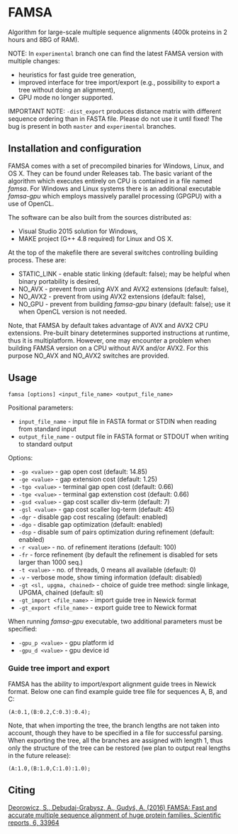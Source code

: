 # FAMSA
Algorithm for large-scale multiple sequence alignments (400k proteins in 2 hours and 8BG of RAM).

NOTE: In `experimental` branch one can find the latest FAMSA version with multiple changes:
- heuristics for fast guide tree generation,
- improved interface for tree import/export (e.g., possibility to export a tree without doing an alignment),
- GPU mode no longer supported.

IMPORTANT NOTE: `-dist_export` produces distance matrix with different sequence ordering than in FASTA file. Please do not use it until fixed! The bug is present in both `master` and `experimental` branches.

## Installation and configuration

FAMSA comes with a set of precompiled binaries for Windows, Linux, and OS X. They can be found under Releases tab. 
The basic variant of the algorithm which executes entirely on CPU is contained in a file named *famsa*. 
For Windows and Linux systems there is an additional executable *famsa-gpu* which employs massively parallel processing (GPGPU)
with a use of OpenCL.

The software can be also built from the sources distributed as:

* Visual Studio 2015 solution for Windows,
* MAKE project (G++ 4.8 required) for Linux and OS X.

At the top of the makefile there are several switches controlling building process. These are:
* STATIC_LINK - enable static linking (default: false); may be helpful when binary portability is desired,
* NO_AVX - prevent from using AVX and AVX2 extensions (default: false),
* NO_AVX2 - prevent from using AVX2 extensions (default: false),
* NO_GPU - prevent from building *famsa-gpu* binary (default: false); use it when OpenCL version is not needed.

Note, that FAMSA by default takes advantage of AVX and AVX2 CPU extensions. Pre-built binary detetermines supported instructions at runtime, thus it is multiplatform. However, one may encounter a problem when building FAMSA version on a CPU without AVX and/or AVX2. For this purpose NO_AVX and NO_AVX2 switches are provided.

## Usage

`famsa [options] <input_file_name> <output_file_name>`

Positional parameters:
* `input_file_name` - input file in FASTA format or STDIN when reading from standard input
* `output_file_name` - output file in FASTA format or STDOUT when writing to standard output

Options:
* `-go <value>` - gap open cost (default: 14.85)
* `-ge <value>` - gap extension cost (default: 1.25)
* `-tgo <value>` - terminal gap open cost (default: 0.66)
* `-tge <value>` - terminal gap extenstion cost (default: 0.66)
* `-gsd <value>` - gap cost scaller div-term (default: 7)
* `-gsl <value>` - gap cost scaller log-term (default: 45)
* `-dgr` - disable gap cost rescaling (default: enabled)
* `-dgo` - disable gap optimization (default: enabled)
* `-dsp` - disable sum of pairs optimization during refinement (default: enabled)
* `-r <value>` - no. of refinement iterations (default: 100)
* `-fr` - force refinement (by default the refinement is disabled for sets larger than 1000 seq.)
* `-t <value>` - no. of threads, 0 means all available (default: 0)
* `-v` - verbose mode, show timing information (default: disabled)
* `-gt <sl, upgma, chained>` - choice of guide tree method: single linkage, UPGMA, chained (default: sl)
* `-gt_import <file_name>` - import guide tree in Newick format
* `-gt_export <file_name>` - export guide tree to Newick format

When running *famsa-gpu* executable, two additional parameters must be specified:
* `-gpu_p <value>` - gpu platform id
* `-gpu_d <value>` - gpu device id

### Guide tree import and export

FAMSA has the ability to import/export alignment guide trees in Newick format. Below one can find example guide tree file for sequences A, B, and C:
```
(A:0.1,(B:0.2,C:0.3):0.4);
```
Note, that when importing the tree, the branch lengths are not taken into account, though they have to be specified in a file for successful parsing. When exporting the tree, all the branches are assigned with length 1, thus only the structure of the tree can be restored (we plan to output real lengths in the future release):
```
(A:1.0,(B:1.0,C:1.0):1.0);
```


## Citing
[Deorowicz, S., Debudaj-Grabysz, A., Gudyś, A. (2016) FAMSA: Fast and accurate multiple sequence alignment of huge protein families. 
Scientific reports, 6, 33964](https://www.nature.com/articles/srep33964)




